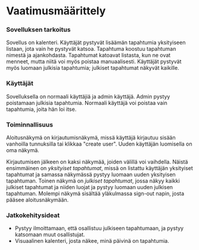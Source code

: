 # Vaatimusmäärittely
### Sovelluksen tarkoitus
Sovellus on kalenteri. Käyttäjät pystyvät lisäämän tapahtumia yksityiseen listaan, jota vain he pystyvät katsoa. 
Tapahtuma koostuu tapahtuman nimestä ja ajankohdasta.
Tapahtumat katoavat listasta, kun ne ovat menneet, mutta niitä voi myös poistaa manuaalisesti.
Käyttäjät pystyvät myös luomaan julkisia tapahtumia; julkiset tapahtumat näkyvät kaikille.
### Käyttäjät
Sovelluksella on normaali käyttäjiä ja admin käyttäjä. Admin pystyy poistamaan julkisia tapahtumia. Normaali käyttäjä voi
poistaa vain tapahtumia, joita hän loi itse.
### Toiminnallisuus
Aloitusnäkymä on kirjautumisnäkymä, missä käyttäjä kirjautuu sisään vanhoilla tunnuksilla tai klikkaa "create user".
Uuden käyttäjän luomisella on oma näkymä.

Kirjautumisen jälkeen on kaksi näkymää, joiden välillä voi vaihdella. Näistä ensimmäinen on _yksityiset tapahtumat_, missä on listattu
käyttäjän yksityiset tapahtumat ja samassa näkymässä pystyy luomaan uuden yksityisen tapahtuman. Toinen näkymä on 
_julkiset tapahtumat_, jossa näkyy kaikki julkiset tapahtumat ja niiden luojat ja pystyy luomaan uuden julkisen tapahtuman.
Molempi näkymä sisältää yläkulmassa sign-out napin, josta pääsee aloitusnäkymään.
### Jatkokehitysideat
  * Pystyy ilmoittamaan, että osallistuu julkiseen tapahtumaan, ja pystyy katsomaan muut osallistujat.
  * Visuaalinen kalenteri, josta näkee, minä päivinä on tapahtumia.
